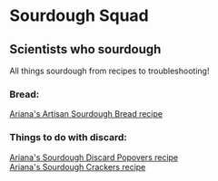 # Sourdough Squad

## **Scientists who sourdough** 

All things sourdough from recipes to troubleshooting!

### Bread:  

[Ariana's Artisan Sourdough Bread recipe](https://github.com/AHuffmyer/sourdough_squad/blob/main/Bread/Ariana_Sourdough_Bread.md)  


### Things to do with discard:  

[Ariana's Sourdough Discard Popovers recipe](https://github.com/AHuffmyer/sourdough_squad/blob/main/Things-to-do-with-discard/Ariana_sourdough_popovers.md)   
[Ariana's Sourdough Crackers recipe](https://github.com/AHuffmyer/sourdough_squad/blob/main/Things-to-do-with-discard/Ariana_sourdough_discard_crackers.md)
